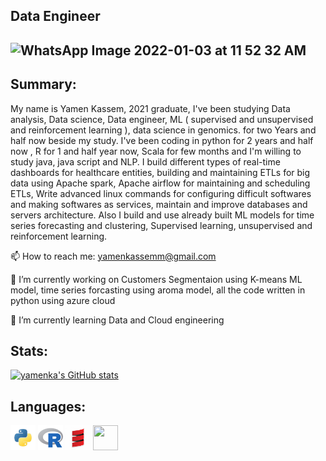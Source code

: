 
Data Engineer
--------------------------------------------------------------------------------------------------------------------------------------------------------------------------------
![WhatsApp Image 2022-01-03 at 11 52 32 AM](https://user-images.githubusercontent.com/74372862/149566861-81da8426-09dc-4e04-a972-5b77283f2d39.jpeg)
--------------------------------------------------------------------------------------------------------------------------------------------------------------------------------
Summary: 
-----------------------------------------------------------------------------------------------------------------------------------------------------------------------------------
My name is Yamen Kassem, 2021 graduate, I've been studying Data analysis,
                                                                              Data science, Data engineer, ML ( supervised and unsupervised and reinforcement learning ),
                                                                              data science in genomics. for two Years and half now beside my study. 
                                                                              I've been coding in python for 2 years and half now , R for 1 and half year now,
                                                                              Scala for few months and I'm willing to study java, java script and NLP.
                                                                              I build different types of real-time dashboards for healthcare entities,
                                                                              building and maintaining ETLs for big data using Apache spark,
                                                                              Apache airflow for maintaining and scheduling ETLs, Write advanced linux commands
                                                                              for configuring difficult softwares and making softwares as services,
                                                                              maintain and improve databases and servers architecture. Also I build and use already built ML
                                                                              models for time series forecasting and clustering, Supervised learning, unsupervised and
                                                                              reinforcement learning.

📫 How to reach me: yamenkassemm@gmail.com

🔭 I’m currently working on Customers Segmentaion using K-means ML model, time series forcasting using aroma model,
all the code written in python using azure cloud

🌱 I’m currently learning Data and Cloud engineering

Stats:
---------------------------------------------------------------------------------------------------------------------------------------------------------------------------------
[![yamenka's GitHub stats](https://github-readme-stats.vercel.app/api?username=yamenka)](https://github.com/yamenka/github-readme-stats)
                                                                              
Languages:
--------------------------------------------------------------------------------------------------------------------------------------------------------------------------------
<a href="https://raw.githubusercontent.com/github/explore/80688e429a7d4ef2fca1e82350fe8e3517d3494d/topics/python/python.png" target="blank"><img align="center" src="https://raw.githubusercontent.com/github/explore/80688e429a7d4ef2fca1e82350fe8e3517d3494d/topics/python/python.png" alt="" height="40" width="40" /></a>  <a href="https://raw.githubusercontent.com/github/explore/80688e429a7d4ef2fca1e82350fe8e3517d3494d/topics/python/python.png" target="blank"><img align="center" src="https://raw.githubusercontent.com/github/explore/80688e429a7d4ef2fca1e82350fe8e3517d3494d/topics/r/r.png" alt="" height="40" width="40" /></a>  <a href="https://raw.githubusercontent.com/github/explore/80688e429a7d4ef2fca1e82350fe8e3517d3494d/topics/python/python.png" target="blank"><img align="center" src="https://raw.githubusercontent.com/github/explore/80688e429a7d4ef2fca1e82350fe8e3517d3494d/topics/scala/scala.png" alt="" height="40" width="40" /></a>  <a href="https://raw.githubusercontent.com/github/explore/80688e429a7d4ef2fca1e82350fe8e3517d3494d/topics/python/python.png" target="blank"><img align="center" src="https://encrypted-tbn0.gstatic.com/images?q=tbn:ANd9GcRAELgYRhubVLHqEzMa1lNk0E8r4mVFC4TrBw&usqp=CAU" alt="" height="40" width="40" /></a>




 

 

 
                                                                                                 



 
